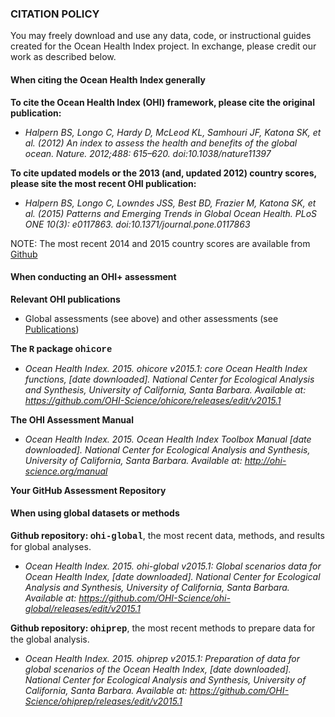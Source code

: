 ### CITATION POLICY

You may freely download and use any data, code, or instructional guides created for the Ocean Health Index project.  In exchange, please credit our work as described below.

#### When citing the Ocean Health Index generally
**To cite the Ocean Health Index (OHI) framework, please cite the original publication:**  

- *Halpern BS, Longo C, Hardy D, McLeod KL, Samhouri JF, Katona SK, et al. (2012) An index to assess the health and benefits of the global ocean. Nature. 2012;488: 615–620. doi:10.1038/nature11397*

**To cite updated models or the 2013 (and, updated 2012) country scores, please site the most recent OHI publication:**  

- *Halpern BS, Longo C, Lowndes JSS, Best BD, Frazier M, Katona SK, et al. (2015) Patterns and Emerging Trends in Global Ocean Health. PLoS ONE 10(3): e0117863. doi:10.1371/journal.pone.0117863*

NOTE: The most recent 2014 and 2015 country scores are available from <a href="https://github.com/OHI-Science/ohi-global/releases" target="_blank">Github</a>


#### When conducting an OHI+ assessment

**Relevant OHI publications**  

- Global assessments (see above) and other assessments (see [Publications](/resources/publications))  

**The <font face="courier">R</font> package <font face="courier">ohicore</font>**  

- *Ocean Health Index. 2015. ohicore v2015.1: core Ocean Health Index functions, [date downloaded]. National Center for Ecological Analysis and Synthesis, University of California, Santa Barbara. Available at: https://github.com/OHI-Science/ohicore/releases/edit/v2015.1*

**The OHI Assessment Manual**  

- *Ocean Health Index. 2015. Ocean Health Index Toolbox Manual [date downloaded]. National Center for Ecological Analysis and Synthesis, University of California, Santa Barbara. Available at: http://ohi-science.org/manual* 

**Your GitHub Assessment Repository**  

#### When using global datasets or methods

**Github repository: <font face="courier">ohi-global</font>**, the most recent data, methods, and results for global analyses. 

- *Ocean Health Index. 2015. ohi-global v2015.1: Global scenarios data for Ocean Health Index, [date downloaded]. National Center for Ecological Analysis and Synthesis, University of California, Santa Barbara. Available at: https://github.com/OHI-Science/ohi-global/releases/edit/v2015.1*

**Github repository: <font face="courier">ohiprep</font>**, the most recent methods to prepare data for the global analysis.  

- *Ocean Health Index. 2015. ohiprep v2015.1: Preparation of data for global scenarios of the Ocean Health Index, [date downloaded]. National Center for Ecological Analysis and Synthesis, University of California, Santa Barbara. Available at: https://github.com/OHI-Science/ohiprep/releases/edit/v2015.1*
